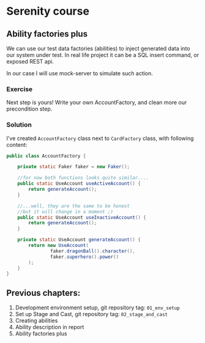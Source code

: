 # Serenity course

## Ability factories plus

We can use our test data factories (abilities) to inject generated data into our system under test. In real life project it can be a SQL insert command, or exposed REST api. 

In our case I will use mock-server to simulate such action.

### Exercise

Next step is yours! Write your own AccountFactory, and clean more our precondition step.

### Solution

I've created `AccountFactory` class next to `CardFactory` class, with following content:

```java
public class AccountFactory {

    private static Faker faker = new Faker();

    //for now both functions looks quite similar....
    public static UseAccount useActiveAccount() {
        return generateAccount();
    }

    //...well, they are the same to be honest
    //but it will change in a moment ;)
    public static UseAccount useInactiveAccount() {
        return generateAccount();
    }

    private static UseAccount generateAccount() {
        return new UseAccount(
                faker.dragonBall().character(),
                faker.superhero().power()
        );
    }
}
```


## Previous chapters:
1. Development environment setup, git repository tag: `01_env_setup`
2. Set up Stage and Cast, git repository tag: `02_stage_and_cast`
3. Creating abilities
4. Ability description in report
5. Ability factories plus